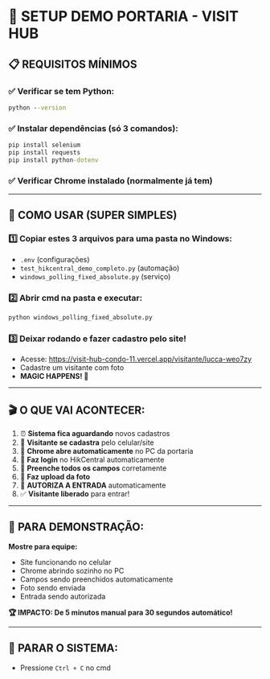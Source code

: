 # 🏢 SETUP DEMO PORTARIA - VISIT HUB

## 📋 REQUISITOS MÍNIMOS

### ✅ Verificar se tem Python:
```cmd
python --version
```

### ✅ Instalar dependências (só 3 comandos):
```cmd
pip install selenium
pip install requests  
pip install python-dotenv
```

### ✅ Verificar Chrome instalado (normalmente já tem)

---

## 🚀 COMO USAR (SUPER SIMPLES)

### 1️⃣ Copiar estes 3 arquivos para uma pasta no Windows:
- `.env` (configurações)
- `test_hikcentral_demo_completo.py` (automação)
- `windows_polling_fixed_absolute.py` (serviço)

### 2️⃣ Abrir cmd na pasta e executar:
```cmd
python windows_polling_fixed_absolute.py
```

### 3️⃣ Deixar rodando e fazer cadastro pelo site!
- Acesse: https://visit-hub-condo-11.vercel.app/visitante/lucca-weo7zy
- Cadastre um visitante com foto
- **MAGIC HAPPENS! 🎉**

---

## 🎬 O QUE VAI ACONTECER:

1. ⏰ **Sistema fica aguardando** novos cadastros
2. 📱 **Visitante se cadastra** pelo celular/site
3. 🚀 **Chrome abre automaticamente** no PC da portaria
4. 🤖 **Faz login** no HikCentral automaticamente
5. 📝 **Preenche todos os campos** corretamente
6. 📸 **Faz upload da foto** 
7. 🚪 **AUTORIZA A ENTRADA** automaticamente
8. ✅ **Visitante liberado** para entrar!

---

## 🎯 PARA DEMONSTRAÇÃO:

**Mostre para equipe:**
- Site funcionando no celular
- Chrome abrindo sozinho no PC
- Campos sendo preenchidos automaticamente  
- Foto sendo enviada
- Entrada sendo autorizada

**🏆 IMPACTO: De 5 minutos manual para 30 segundos automático!**

---

## 🛑 PARAR O SISTEMA:
- Pressione `Ctrl + C` no cmd 